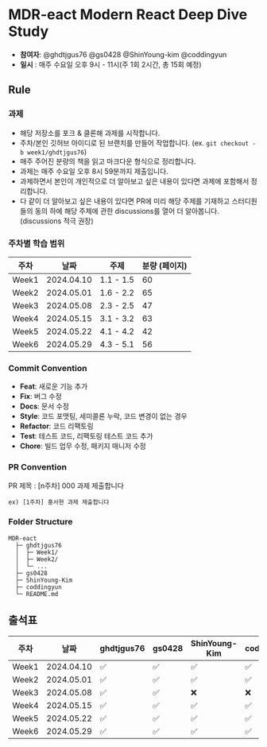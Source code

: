# MDR-eact Modern React Deep Dive Study

- **참여자**: @ghdtjgus76 @gs0428 @ShinYoung-kim @coddingyun
- **일시** :  매주 수요일 오후 9시 - 11시(주 1회 2시간, 총 15회 예정)

## Rule

### 과제

- 해당 저장소를 포크 & 클론해 과제를 시작합니다.
- 주차/본인 깃허브 아이디로 된 브랜치를 만들어 작업합니다. (ex. `git checkout -b week1/ghdtjgus76`)
- 매주 주어진 분량의 책을 읽고 마크다운 형식으로 정리합니다.
- 과제는 매주 수요일 오후 8시 59분까지 제출입니다.
- 과제하면서 본인이 개인적으로 더 알아보고 싶은 내용이 있다면 과제에 포함해서 정리합니다.
- 다 같이 더 알아보고 싶은 내용이 있다면 PR에 미리 해당 주제를 기재하고 스터디원들의 동의 하에 해당 주제에 관한 discussions를 열어 더 알아봅니다. (discussions 적극 권장)

### 주차별 학습 범위

| 주차 | 날짜 | 주제 | 분량 (페이지) |
| --- | --- | --- | --- |
| Week1 | 2024.04.10 | 1.1 - 1.5 | 60 |
| Week2 | 2024.05.01 | 1.6 - 2.2 | 65 |
| Week3 | 2024.05.08 | 2.3 - 2.5 | 47 |
| Week4 | 2024.05.15 | 3.1 - 3.2 | 63 |
| Week5 | 2024.05.22 | 4.1 - 4.2 | 42 |
| Week6 | 2024.05.29 | 4.3 - 5.1 | 56 |

### Commit Convention

- **Feat**: 새로운 기능 추가
- **Fix**: 버그 수정
- **Docs**: 문서 수정
- **Style**: 코드 포맷팅, 세미콜론 누락, 코드 변경이 없는 경우
- **Refactor**: 코드 리팩토링
- **Test**: 테스트 코드, 리팩토링 테스트 코드 추가
- **Chore**: 빌드 업무 수정, 패키지 매니저 수정

### PR Convention

PR 제목 : [n주차] 000 과제 제출합니다

```
ex) [1주차] 홍서현 과제 제출합니다
```
### Folder Structure

```
MDR-eact
  ├─ ghdtjgus76
  │  ├─ Week1/
  │  ├─ Week2/
  │  └─ ...
  ├─ gs0428
  ├─ ShinYoung-Kim
  ├─ coddingyun
  └─ README.md
```

## 출석표

| 주차 | 날짜 | ghdtjgus76 | gs0428 | ShinYoung-Kim | coddingyun |
| --- | --- | --- | --- | --- | --- |
| Week1 | 2024.04.10 |✅|✅|✅|✅|
| Week2 | 2024.05.01 |✅|✅|✅|✅|
| Week3 | 2024.05.08 |✅|✅|❌|❌|
| Week4 | 2024.05.15 |✅|✅|✅|✅|
| Week5 | 2024.05.22 |✅|✅|✅|✅|
| Week6 | 2024.05.29 |✅|✅|✅|✅|
